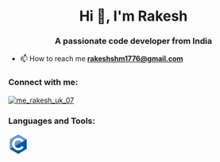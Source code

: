 <h1 align="center">Hi 👋, I'm Rakesh</h1>
<h3 align="center">A passionate code developer from India</h3>

- 📫 How to reach me **rakeshshm1776@gmail.com**

<h3 align="left">Connect with me:</h3>
<p align="left">
<a href="https://instagram.com/me_rakesh_uk_07" target="blank"><img align="center" src="https://raw.githubusercontent.com/rahuldkjain/github-profile-readme-generator/master/src/images/icons/Social/instagram.svg" alt="me_rakesh_uk_07" height="30" width="40" /></a>
</p>

<h3 align="left">Languages and Tools:</h3>
<p align="left"> <a href="https://www.cprogramming.com/" target="_blank" rel="noreferrer"> <img src="https://raw.githubusercontent.com/devicons/devicon/master/icons/c/c-original.svg" alt="c" width="40" height="40"/> </a> </p>
